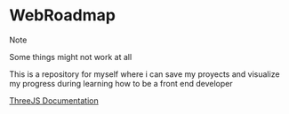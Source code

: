 # WebRoadmap

> [!NOTE] 
> Some things might not work at all 

This is a repository for myself where i can save my proyects and visualize my progress during learning how to be a front end developer

[ThreeJS Documentation](./ThreeJS/Documentation.md)
